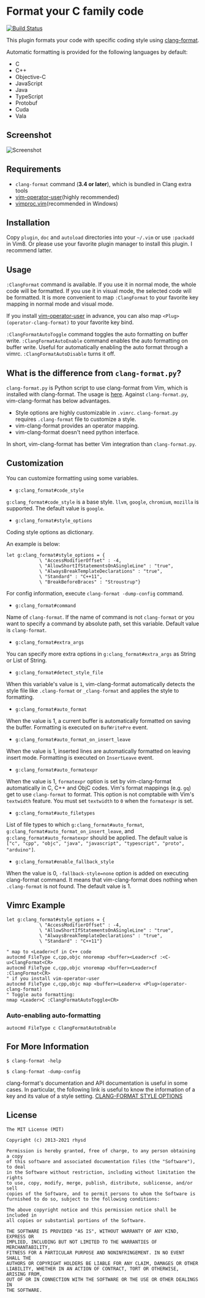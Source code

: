 Format your C family code
=======================================
[![Build Status](https://travis-ci.org/rhysd/vim-clang-format.svg?branch=master)](https://travis-ci.org/rhysd/vim-clang-format)

This plugin formats your code with specific coding style using [clang-format](http://clang.llvm.org/docs/ClangFormat.html).

Automatic formatting is provided for the following languages by default:

- C
- C++
- Objective-C
- JavaScript
- Java
- TypeScript
- Protobuf
- Cuda
- Vala

## Screenshot

![Screenshot](https://raw.githubusercontent.com/rhysd/ss/master/vim-clang-format/main.gif)

## Requirements

- `clang-format` command (**3.4 or later**), which is bundled in Clang extra tools
- [vim-operator-user](https://github.com/kana/vim-operator-user)(highly recommended)
- [vimproc.vim](https://github.com/Shougo/vimproc.vim)(recommended in Windows)

## Installation

Copy `plugin`, `doc` and `autoload` directories into your `~/.vim` or use `:packadd` in Vim8. Or please use your favorite plugin manager to install this plugin. I recommend latter.

## Usage

`:ClangFormat` command is available.
If you use it in normal mode, the whole code will be formatted. If you use it in visual mode, the selected code will be formatted.
It is more convenient to map `:ClangFormat` to your favorite key mapping in normal mode and visual mode.

If you install [vim-operator-user](https://github.com/kana/vim-operator-user) in advance, you can also map `<Plug>(operator-clang-format)` to your favorite key bind.

`:ClangFormatAutoToggle` command toggles the auto formatting on buffer write.
`:ClangFormatAutoEnable` command enables the auto formatting on buffer write. Useful for automatically enabling the auto format through a vimrc. `:ClangFormatAutoDisable` turns it off.

## What is the difference from `clang-format.py`?

`clang-format.py` is Python script to use clang-format from Vim, which is installed with clang-format.
The usage is [here](http://clang.llvm.org/docs/ClangFormat.html#vim-integration).
Against `clang-format.py`, vim-clang-format has below advantages.

- Style options are highly customizable in `.vimrc`. `clang-format.py` requires `.clang-format` file to customize a style.
- vim-clang-format provides an operator mapping.
- vim-clang-format doesn't need python interface.

In short, vim-clang-format has better Vim integration than `clang-format.py`.

## Customization

You can customize formatting using some variables.

- `g:clang_format#code_style`

`g:clang_format#code_style` is a base style.
`llvm`, `google`, `chromium`, `mozilla` is supported.
The default value is `google`.

- `g:clang_format#style_options`

Coding style options as dictionary.

An example is below:

```vim
let g:clang_format#style_options = {
            \ "AccessModifierOffset" : -4,
            \ "AllowShortIfStatementsOnASingleLine" : "true",
            \ "AlwaysBreakTemplateDeclarations" : "true",
            \ "Standard" : "C++11",
            \ "BreakBeforeBraces" : "Stroustrup"}
```

For config information, execute `clang-format -dump-config` command.

- `g:clang_format#command`

Name of `clang-format`. If the name of command is not `clang-format`
or you want to specify a command by absolute path, set this variable.
Default value is `clang-format`.

- `g:clang_format#extra_args`

You can specify more extra options in `g:clang_format#extra_args` as String or List of String.

- `g:clang_format#detect_style_file`

When this variable's value is `1`, vim-clang-format automatically detects the style file like
`.clang-format` or `_clang-format` and applies the style to formatting.

- `g:clang_format#auto_format`

When the value is 1, a current buffer is automatically formatted on saving the buffer.
Formatting is executed on `BufWritePre` event.

- `g:clang_format#auto_format_on_insert_leave`

When the value is 1, inserted lines are automatically formatted on leaving insert mode.
Formatting is executed on `InsertLeave` event.

- `g:clang_format#auto_formatexpr`

When the value is 1, `formatexpr` option is set by vim-clang-format automatically in C, C++ and ObjC codes.
Vim's format mappings (e.g. `gq`) get to use `clang-format` to format. This
option is not comptabile with Vim's `textwidth` feature. You must set
`textwidth` to `0` when the `formatexpr` is set.

- `g:clang_format#auto_filetypes`

List of file types to which `g:clang_format#auto_format`, `g:clang_format#auto_format_on_insert_leave`,
and `g:clang_format#auto_formatexpr` should be applied.
The default value is `["c", "cpp", "objc", "java", "javascript", "typescript", "proto", "arduino"]`.

- `g:clang_format#enable_fallback_style`

When the value is 0, `-fallback-style=none` option is added on executing clang-format command.
It means that vim-clang-format does nothing when `.clang-format` is not found.
The default value is 1.

## Vimrc Example

```vim
let g:clang_format#style_options = {
            \ "AccessModifierOffset" : -4,
            \ "AllowShortIfStatementsOnASingleLine" : "true",
            \ "AlwaysBreakTemplateDeclarations" : "true",
            \ "Standard" : "C++11"}

" map to <Leader>cf in C++ code
autocmd FileType c,cpp,objc nnoremap <buffer><Leader>cf :<C-u>ClangFormat<CR>
autocmd FileType c,cpp,objc vnoremap <buffer><Leader>cf :ClangFormat<CR>
" if you install vim-operator-user
autocmd FileType c,cpp,objc map <buffer><Leader>x <Plug>(operator-clang-format)
" Toggle auto formatting:
nmap <Leader>C :ClangFormatAutoToggle<CR>
```

### Auto-enabling auto-formatting

```vim
autocmd FileType c ClangFormatAutoEnable
```

## For More Information

```
$ clang-format -help
```

```
$ clang-format -dump-config
```

clang-format's documentation and API documentation is useful in some cases.
In particular, the following link is useful to know the information of a key and its value of a style setting.
[CLANG-FORMAT STYLE OPTIONS](http://clang.llvm.org/docs/ClangFormatStyleOptions.html)

## License

    The MIT License (MIT)

    Copyright (c) 2013-2021 rhysd

    Permission is hereby granted, free of charge, to any person obtaining a copy
    of this software and associated documentation files (the "Software"), to deal
    in the Software without restriction, including without limitation the rights
    to use, copy, modify, merge, publish, distribute, sublicense, and/or sell
    copies of the Software, and to permit persons to whom the Software is
    furnished to do so, subject to the following conditions:

    The above copyright notice and this permission notice shall be included in
    all copies or substantial portions of the Software.

    THE SOFTWARE IS PROVIDED "AS IS", WITHOUT WARRANTY OF ANY KIND, EXPRESS OR
    IMPLIED, INCLUDING BUT NOT LIMITED TO THE WARRANTIES OF MERCHANTABILITY,
    FITNESS FOR A PARTICULAR PURPOSE AND NONINFRINGEMENT. IN NO EVENT SHALL THE
    AUTHORS OR COPYRIGHT HOLDERS BE LIABLE FOR ANY CLAIM, DAMAGES OR OTHER
    LIABILITY, WHETHER IN AN ACTION OF CONTRACT, TORT OR OTHERWISE, ARISING FROM,
    OUT OF OR IN CONNECTION WITH THE SOFTWARE OR THE USE OR OTHER DEALINGS IN
    THE SOFTWARE.
